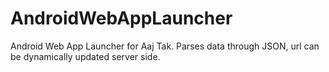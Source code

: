 # AndroidWebAppLauncher
Android Web App Launcher for Aaj Tak. Parses data through JSON, url can be dynamically updated server side.
